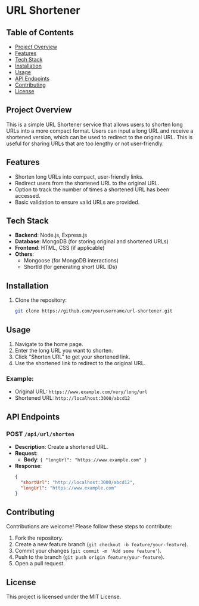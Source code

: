 # URL Shortener

## Table of Contents
- [Project Overview](#project-overview)
- [Features](#features)
- [Tech Stack](#tech-stack)
- [Installation](#installation)
- [Usage](#usage)
- [API Endpoints](#api-endpoints)
- [Contributing](#contributing)
- [License](#license)

## Project Overview
This is a simple URL Shortener service that allows users to shorten long URLs into a more compact format. Users can input a long URL and receive a shortened version, which can be used to redirect to the original URL. This is useful for sharing URLs that are too lengthy or not user-friendly.

## Features
- Shorten long URLs into compact, user-friendly links.
- Redirect users from the shortened URL to the original URL.
- Option to track the number of times a shortened URL has been accessed.
- Basic validation to ensure valid URLs are provided.

## Tech Stack
- **Backend**: Node.js, Express.js
- **Database**: MongoDB (for storing original and shortened URLs)
- **Frontend**: HTML, CSS (if applicable)
- **Others**: 
  - Mongoose (for MongoDB interactions)
  - ShortId (for generating short URL IDs)

## Installation

1. Clone the repository:
   ```bash
   git clone https://github.com/yourusername/url-shortener.git
## Usage
1. Navigate to the home page.
2. Enter the long URL you want to shorten.
3. Click "Shorten URL" to get your shortened link.
4. Use the shortened link to redirect to the original URL.

### Example:
- Original URL: `https://www.example.com/very/long/url`
- Shortened URL: `http://localhost:3000/abcd12`

## API Endpoints

### POST `/api/url/shorten`
- **Description**: Create a shortened URL.
- **Request**:
  - **Body**: `{ "longUrl": "https://www.example.com" }`
- **Response**:
  ```json
  {
    "shortUrl": "http://localhost:3000/abcd12",
    "longUrl": "https://www.example.com"
  }
## Contributing
Contributions are welcome! Please follow these steps to contribute:

1. Fork the repository.
2. Create a new feature branch (`git checkout -b feature/your-feature`).
3. Commit your changes (`git commit -m 'Add some feature'`).
4. Push to the branch (`git push origin feature/your-feature`).
5. Open a pull request.

## License
This project is licensed under the MIT License.


